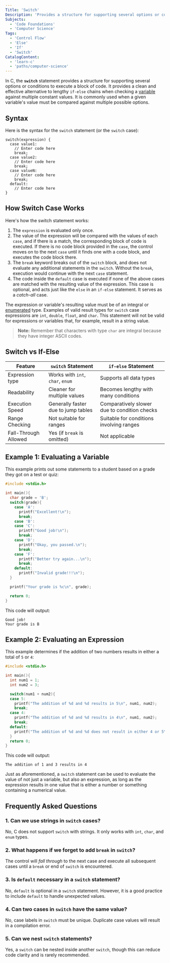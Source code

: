 ```yaml
---
Title: 'Switch'
Description: 'Provides a structure for supporting several options or conditions to execute a block of code.'
Subjects:
  - 'Code Foundations'
  - 'Computer Science'
Tags:
  - 'Control Flow'
  - 'Else'
  - 'If'
  - 'Switch'
CatalogContent:
  - 'learn-c'
  - 'paths/computer-science'
---
```


In C, the **`switch`** statement provides a structure for supporting several options or conditions to execute a block of code. It provides a clean and effective alternative to lengthy `if-else` chains when checking a [variable](https://www.codecademy.com/resources/docs/c/variables) against multiple constant values. It is commonly used when a given variable's value must be compared against multiple possible options.

## Syntax

Here is the syntax for the `switch` statement (or the `switch` case):

```pseudo
switch(expression) {
  case value1:
    // Enter code here
    break;
  case value2:
    // Enter code here
    break;
  case valueN:
    // Enter code here
    break;
  default:
    // Enter code here
}
```

## How Switch Case Works

Here's how the switch statement works:

1. The `expression` is evaluated only once.
2. The value of the expression will be compared with the values of each `case`, and if there is a match, the corresponding block of code is executed. If there is no code block provided in the `case`, the control moves on to the next `case` until it finds one with a code block, and executes the code block there.
3. The `break` keyword breaks out of the `switch` block, and does not evaluate any additional statements in the `switch`. Without the `break`, execution would continue with the next `case` statement.
4. The code inside the `default` case is executed if none of the above cases are matched with the resulting value of the expression. This case is optional, and acts just like the `else` in an `if-else` statement. It serves as a _catch-all_ case.

The expression or variable's resulting value must be of an integral or [enumerated](https://www.codecademy.com/resources/docs/c/enums) type. Examples of valid result types for `switch` case expressions are `int`, `double`, `float`, and `char`. This statement will not be valid for expressions or variables that, for example, result in a string value.

> **Note:** Remember that characters with type `char` are integral because they have integer ASCII codes.

## Switch vs If-Else

| **Feature**          | **`switch` Statement**              | **`if-else` Statement**                      |
| -------------------- | ----------------------------------- | -------------------------------------------- |
| Expression type      | Works with `int`, `char`, `enum`    | Supports all data types                      |
| Readability          | Cleaner for multiple values         | Becomes lengthy with many conditions         |
| Execution Speed      | Generally faster due to jump tables | Comparatively slower due to condition checks |
| Range Checking       | Not suitable for ranges             | Suitable for conditions involving ranges     |
| Fall-Through Allowed | Yes (if `break` is omitted)         | Not applicable                               |

## Example 1: Evaluating a Variable

This example prints out some statements to a student based on a grade they got on a test or quiz:

```c
#include <stdio.h>

int main(){
  char grade = 'B';
  switch(grade){
    case 'A':
      printf("Excellent!\n");
      break;
    case 'B':
    case 'C':
      printf("Good job!\n");
      break;
    case 'D':
      printf("Okay, you passed.\n");
      break;
    case 'F':
      printf("Better try again...\n");
      break;
    default:
      printf("Invalid grade!!!\n");
  }

  printf("Your grade is %c\n", grade);

  return 0;
}
```

This code will output:

```shell
Good job!
Your grade is B
```

## Example 2: Evaluating an Expression

This example determines if the addition of two numbers results in either a total of `5` or `4`:

```c
#include <stdio.h>

int main(){
  int num1 = 1;
  int num2 = 3;

  switch(num1 + num2){
  case 5:
    printf("The addition of %d and %d results in 5\n", num1, num2);
    break;
  case 4:
    printf("The addition of %d and %d results in 4\n", num1, num2);
    break;
  default:
    printf("The addition of %d and %d does not result in either 4 or 5\n", num1, num2);
  }
  return 0;
}
```

This code will output:

```shell
The addition of 1 and 3 results in 4
```

Just as aforementioned, a `switch` statement can be used to evaluate the value of not just a variable, but also an expression, as long as the expression results in one value that is either a number or something containing a numerical value.

## Frequently Asked Questions

### 1. Can we use strings in `switch` cases?

No, C does not support `switch` with strings. It only works with `int`, `char`, and `enum` types.

### 2. What happens if we forget to add `break` in `switch`?

The control will _fall through_ to the next case and execute all subsequent cases until a `break` or end of `switch` is encountered.

### 3. Is `default` necessary in a `switch` statement?

No, `default` is optional in a `switch` statement. However, it is a good practice to include `default` to handle unexpected values.

### 4. Can two cases in `switch` have the same value?

No, case labels in `switch` must be unique. Duplicate case values will result in a compilation error.

### 5. Can we nest `switch` statements?

Yes, a `switch` can be nested inside another `switch`, though this can reduce code clarity and is rarely recommended.
